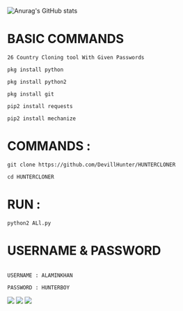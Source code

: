 ![Anurag's GitHub stats](https://github-readme-stats.vercel.app/api?username=DevillHunter&show_icons=true)
# BASIC COMMANDS

````
26 Country Cloning tool With Given Passwords

pkg install python

pkg install python2

pkg install git

pip2 install requests

pip2 install mechanize
````

# COMMANDS :
````
git clone https://github.com/DevillHunter/HUNTERCLONER

cd HUNTERCLONER
````


# RUN :
````
python2 ALl.py
````

# USERNAME & PASSWORD
````

USERNAME : ALAMINKHAN

PASSWORD : HUNTERBOY
````
![](https://a.top4top.io/p_18861h4ha0.jpg)
![](https://b.top4top.io/p_1886ccxzt0.jpg)
![](https://a.top4top.io/p_1886awl5g0.jpg)

